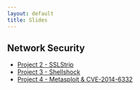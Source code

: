 ```yaml
---
layout: default
title: Slides
---
```


## Network Security

- [Project 2 - SSLStrip](sslstrip/)
- [Project 3 - Shellshock](shellshock/)
- [Project 4 - Metasploit &amp; CVE-2014-6332](project4/)
